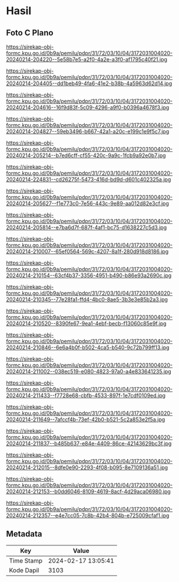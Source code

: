 # Hasil

## Foto C Plano

https://sirekap-obj-formc.kpu.go.id/0b9a/pemilu/pdpr/31/72/03/10/04/3172031004020-20240214-204220--5e58b7e5-a2f0-4a2e-a3f0-af1795c40f21.jpg

https://sirekap-obj-formc.kpu.go.id/0b9a/pemilu/pdpr/31/72/03/10/04/3172031004020-20240214-204405--dd1beb49-4fa6-41e2-b38b-4a5963d62d14.jpg

https://sirekap-obj-formc.kpu.go.id/0b9a/pemilu/pdpr/31/72/03/10/04/3172031004020-20240214-204616--16f9d83f-5c09-4296-a9f0-b0396a4678f3.jpg

https://sirekap-obj-formc.kpu.go.id/0b9a/pemilu/pdpr/31/72/03/10/04/3172031004020-20240214-204827--59eb3496-b667-42a1-a20c-e199c1e9f5c7.jpg

https://sirekap-obj-formc.kpu.go.id/0b9a/pemilu/pdpr/31/72/03/10/04/3172031004020-20240214-205214--b7ed6cff-cf55-420c-9a9c-1fcb9a92e0b7.jpg

https://sirekap-obj-formc.kpu.go.id/0b9a/pemilu/pdpr/31/72/03/10/04/3172031004020-20240214-224831--cd26275f-5473-416d-bd9d-d601c402325a.jpg

https://sirekap-obj-formc.kpu.go.id/0b9a/pemilu/pdpr/31/72/03/10/04/3172031004020-20240214-205627--f1e773c0-7e56-443c-9e89-aa012d82e3cf.jpg

https://sirekap-obj-formc.kpu.go.id/0b9a/pemilu/pdpr/31/72/03/10/04/3172031004020-20240214-205814--e7ba6d7f-687f-4af1-bc75-d1638227c5d3.jpg

https://sirekap-obj-formc.kpu.go.id/0b9a/pemilu/pdpr/31/72/03/10/04/3172031004020-20240214-210007--65ef0564-569c-4207-8a1f-280d918d8186.jpg

https://sirekap-obj-formc.kpu.go.id/0b9a/pemilu/pdpr/31/72/03/10/04/3172031004020-20240214-210154--63cf4b37-3356-4951-b490-b86e93a2690c.jpg

https://sirekap-obj-formc.kpu.go.id/0b9a/pemilu/pdpr/31/72/03/10/04/3172031004020-20240214-210345--77e28fa1-ffd4-4bc0-8ae5-3b3e3e85b2a3.jpg

https://sirekap-obj-formc.kpu.go.id/0b9a/pemilu/pdpr/31/72/03/10/04/3172031004020-20240214-210520--8390fe67-9ea1-4ebf-becb-f13060c85e9f.jpg

https://sirekap-obj-formc.kpu.go.id/0b9a/pemilu/pdpr/31/72/03/10/04/3172031004020-20240214-210846--6e6a4b0f-b502-4ca5-b540-9c72b799ff13.jpg

https://sirekap-obj-formc.kpu.go.id/0b9a/pemilu/pdpr/31/72/03/10/04/3172031004020-20240214-211002--038ec519-e080-4823-97a0-a4e833641235.jpg

https://sirekap-obj-formc.kpu.go.id/0b9a/pemilu/pdpr/31/72/03/10/04/3172031004020-20240214-211433--f7728e68-cbfb-4533-897f-1e7cdf0109ed.jpg

https://sirekap-obj-formc.kpu.go.id/0b9a/pemilu/pdpr/31/72/03/10/04/3172031004020-20240214-211649--7afccf4b-73ef-42b0-b521-5c2a853e2f5a.jpg

https://sirekap-obj-formc.kpu.go.id/0b9a/pemilu/pdpr/31/72/03/10/04/3172031004020-20240214-211837--b485b637-e84e-4409-86ce-42143629bc3f.jpg

https://sirekap-obj-formc.kpu.go.id/0b9a/pemilu/pdpr/31/72/03/10/04/3172031004020-20240214-212015--8dfe0e90-2293-4f08-b095-8e7109136a51.jpg

https://sirekap-obj-formc.kpu.go.id/0b9a/pemilu/pdpr/31/72/03/10/04/3172031004020-20240214-212153--b0dd6046-8109-4619-8acf-4d29aca06980.jpg

https://sirekap-obj-formc.kpu.go.id/0b9a/pemilu/pdpr/31/72/03/10/04/3172031004020-20240214-212357--e4e7cc05-7c8b-42b4-804b-e725009cfaf1.jpg


## Metadata

| Key        | Value               |
| ---------- | ------------------- |
| Time Stamp | 2024-02-17 13:05:41 |
| Kode Dapil | 3103                |



